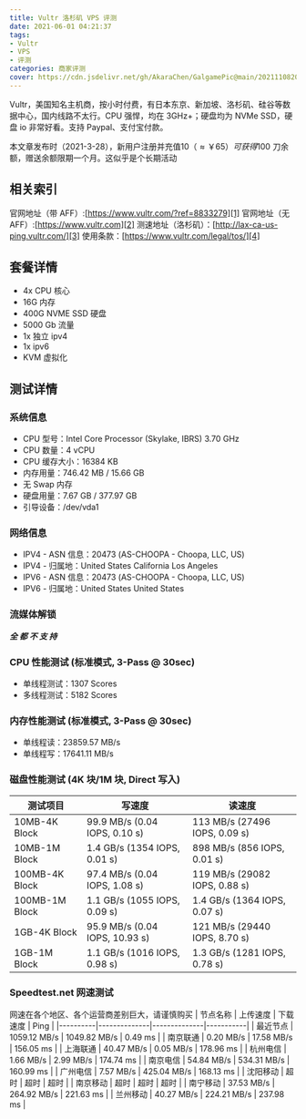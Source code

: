 ```yaml
---
title: Vultr 洛杉矶 VPS 评测
date: 2021-06-01 04:21:37
tags:
- Vultr
- VPS
- 评测
categories: 商家评测
cover: https://cdn.jsdelivr.net/gh/AkaraChen/GalgamePic@main/20211108202311.png
---
```


Vultr，美国知名主机商，按小时付费，有日本东京、新加坡、洛杉矶、硅谷等数据中心，国内线路不太行。CPU 强悍，均在 3GHz+；硬盘均为 NVMe SSD，硬盘 io 非常好看。支持 Paypal、支付宝付款。
<!--more-->

本文章发布时（2021-3-28），新用户注册并充值$10（≈￥65）可获得$100 刀余额，赠送余额限期一个月。这似乎是个长期活动

## 相关索引 ##
官网地址（带 AFF）:[https://www.vultr.com/?ref=8833279][1]
官网地址（无 AFF）:[https://www.vultr.com][2]
测速地址（洛杉矶）：[http://lax-ca-us-ping.vultr.com/][3]
使用条款：[https://www.vultr.com/legal/tos/][4]



## 套餐详情 ##

 - 4x CPU 核心
 - 16G 内存
 - 400G NVME SSD 硬盘
 - 5000 Gb 流量
 - 1x 独立 ipv4
 - 1x ipv6
 - KVM 虚拟化

## 测试详情 ##

### 系统信息 ###
 - CPU 型号：Intel Core Processor (Skylake, IBRS)  3.70 GHz
 - CPU 数量：4 vCPU
 - CPU 缓存大小：16384 KB
 - 内存用量：746.42 MB / 15.66 GB
 - 无 Swap 内存
 - 硬盘用量：7.67 GB / 377.97 GB
 - 引导设备：/dev/vda1

### 网络信息 ###
 - IPV4 - ASN 信息：20473 (AS-CHOOPA - Choopa, LLC, US)
 - IPV4 - 归属地：United States California Los Angeles
 - IPV6 - ASN 信息：20473 (AS-CHOOPA - Choopa, LLC, US)
 - IPV6 - 归属地：United States United States 

### 流媒体解锁 ###
***全 都 不 支 持*** 

### CPU 性能测试 (标准模式, 3-Pass @ 30sec) ###
 - 单线程测试：1307 Scores
 - 多线程测试：5182 Scores

### 内存性能测试 (标准模式, 3-Pass @ 30sec) ###
 - 单线程读：23859.57 MB/s
 - 单线程写：17641.11 MB/s

### 磁盘性能测试 (4K 块/1M 块, Direct 写入) ###

| 测试项目       | 写速度                         | 读速度                        |
|----------------|--------------------------------|-------------------------------|
| 10MB-4K Block  | 99.9 MB/s (0.04 IOPS, 0.10 s)  | 113 MB/s (27496 IOPS, 0.09 s) |
| 10MB-1M Block  | 1.4 GB/s (1354 IOPS, 0.01 s)   | 898 MB/s (856 IOPS, 0.01 s)   |
| 100MB-4K Block | 97.4 MB/s (0.04 IOPS, 1.08 s)  | 119 MB/s (29082 IOPS, 0.88 s) |
| 100MB-1M Block | 1.1 GB/s (1055 IOPS, 0.09 s)   | 1.4 GB/s (1364 IOPS, 0.07 s)  |
| 1GB-4K Block   | 95.9 MB/s (0.04 IOPS, 10.93 s) | 121 MB/s (29440 IOPS, 8.70 s) |
| 1GB-1M Block   | 1.1 GB/s (1016 IOPS, 0.98 s)   | 1.3 GB/s (1281 IOPS, 0.78 s)  |

### Speedtest.net 网速测试 ###

网速在各个地区、各个运营商差别巨大，请谨慎购买
| 节点名称 | 上传速度     | 下载速度     | Ping      |
|----------|--------------|--------------|-----------|
| 最近节点 | 1059.12 MB/s | 1049.82 MB/s | 0.49 ms   |
| 南京联通 | 0.20 MB/s    | 17.58 MB/s   | 156.05 ms |
| 上海联通 | 40.47 MB/s   | 0.05 MB/s    | 178.96 ms |
| 杭州电信 | 1.66 MB/s    | 2.99 MB/s    | 174.74 ms |
| 南京电信 | 54.84 MB/s   | 534.31 MB/s  | 160.99 ms |
| 广州电信 | 7.57 MB/s    | 425.04 MB/s  | 168.13 ms |
| 沈阳移动 | 超时         | 超时         | 超时      |
| 南京移动 | 超时         | 超时         | 超时      |
| 南宁移动 | 37.53 MB/s   | 264.92 MB/s  | 221.63 ms |
| 兰州移动 | 40.27 MB/s   | 224.21 MB/s  | 237.98 ms |

  [1]: https://www.vultr.com/?ref=8833279
  [2]: https://www.vultr.com
  [3]: http://lax-ca-us-ping.vultr.com/
  [4]: https://www.vultr.com/legal/tos/
